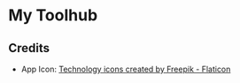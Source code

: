 # My Toolhub

## Credits
- App Icon: [Technology icons created by Freepik - Flaticon](https://www.flaticon.com/free-icon/technology_10229180)
